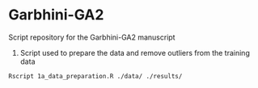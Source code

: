 # Garbhini-GA2
Script repository for the Garbhini-GA2 manuscript

1. Script used to prepare the data and remove outliers from the training data 
```{r, engine = 'bash', eval = FALSE}
Rscript 1a_data_preparation.R ./data/ ./results/
```
